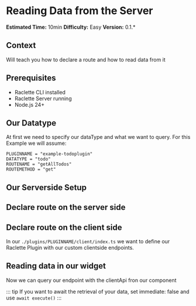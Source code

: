 # Reading Data from the Server

**Estimated Time:** 10min
**Difficulty:** Easy
**Version:** 0.1.\*

## Context

Will teach you how to declare a route and how to read data from it

## Prerequisites

- Raclette CLI installed
- Raclette Server running
- Node.js 24+

## Our Datatype

At first we need to specify our dataType and what we want to query. For this Example we will assume:

```variables
PLUGINNAME = "example-todoplugin"
DATATYPE = "todo"
ROUTENAME = "getAllTodos"
ROUTEMETHOD = "get"
```

## Our Serverside Setup

## Declare route on the server side

## Declare route on the client side

In our `./plugins/PLUGINNAME/client/index.ts` we want to define our Raclette Plugin with our custom clientside endpoints.

<!--@include: ../cooking-steps/client/plugin/routeDeclaration.md{STOREACTIONTYPE:dataPush}-->

## Reading data in our widget

Now we can query our endpoint with the clientApi fron our component

<!--@include: ../cooking-steps/client/api/pluginApiDataRead.md{RESPONSETYPE:json} -->

::: tip
If you want to await the retrieval of your data, set immediate: false and use `await execute()`
:::
